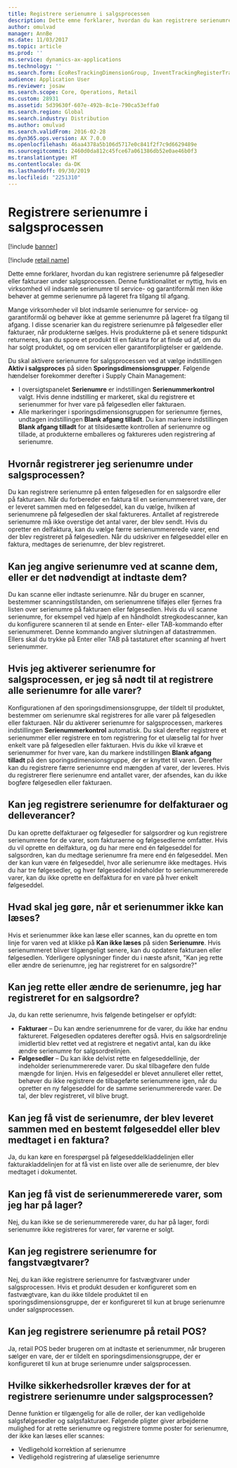 ```yaml
---
title: Registrere serienumre i salgsprocessen
description: Dette emne forklarer, hvordan du kan registrere serienumre på følgesedler eller fakturaer under salgsprocessen. Denne funktionalitet er nyttig, hvis en virksomhed vil indsamle serienumre til service- og garantiformål men ikke behøver at gemme serienumre på lageret fra tilgang til afgang.
author: omulvad
manager: AnnBe
ms.date: 11/03/2017
ms.topic: article
ms.prod: ''
ms.service: dynamics-ax-applications
ms.technology: ''
ms.search.form: EcoResTrackingDimensionGroup, InventTrackingRegisterTrans, SalesEditLines, SalesTable
audience: Application User
ms.reviewer: josaw
ms.search.scope: Core, Operations, Retail
ms.custom: 28931
ms.assetid: 5d39630f-607e-492b-8c1e-790ca53effa0
ms.search.region: Global
ms.search.industry: Distribution
ms.author: omulvad
ms.search.validFrom: 2016-02-28
ms.dyn365.ops.version: AX 7.0.0
ms.openlocfilehash: 46aa4378a5b106d5717e0c841f2f7c9d6629489e
ms.sourcegitcommit: 2460d0da812c45fce67a061386db52e0ae46b0f3
ms.translationtype: HT
ms.contentlocale: da-DK
ms.lasthandoff: 09/30/2019
ms.locfileid: "2251310"
---
```

# <a name="register-serial-numbers-in-the-sales-process"></a>Registrere serienumre i salgsprocessen

[!include [banner](../includes/banner.md)]

[!include [retail name](../includes/retail-name.md)]

Dette emne forklarer, hvordan du kan registrere serienumre på følgesedler eller fakturaer under salgsprocessen. Denne funktionalitet er nyttig, hvis en virksomhed vil indsamle serienumre til service- og garantiformål men ikke behøver at gemme serienumre på lageret fra tilgang til afgang.

Mange virksomheder vil blot indsamle serienumre for service- og garantiformål og behøver ikke at gemme serienumre på lageret fra tilgang til afgang. I disse scenarier kan du registrere serienumre på følgesedler eller fakturaer, når produkterne sælges. Hvis produkterne på et senere tidspunkt returneres, kan du spore et produkt til en faktura for at finde ud af, om du har solgt produktet, og om servicen eller garantiforpligtelser er gældende.

Du skal aktivere serienumre for salgsprocessen ved at vælge indstillingen **Aktiv i salgsproces** på siden **Sporingsdimensionsgrupper**. Følgende hændelser forekommer derefter i Supply Chain Management:
-   I oversigtspanelet **Serienumre** er indstillingen **Serienummerkontrol** valgt. Hvis denne indstilling er markeret, skal du registrere et serienummer for hver vare på følgesedlen eller fakturaen.
-   Alle markeringer i sporingsdimensionsgruppen for serienumre fjernes, undtagen indstillingen **Blank afgang tilladt**. Du kan markere indstillingen **Blank afgang tilladt** for at tilsidesætte kontrollen af serienumre og tillade, at produkterne emballeres og faktureres uden registrering af serienumre.

## <a name="when-do-i-register-serial-numbers-during-the-sales-process"></a>Hvornår registrerer jeg serienumre under salgsprocessen?
Du kan registrere serienumre på enten følgesedlen for en salgsordre eller på fakturaen. Når du forbereder en faktura til en serienummereret vare, der er leveret sammen med en følgeseddel, kan du vælge, hvilken af serienumrene på følgesedlen der skal faktureres. Antallet af registrerede serienumre må ikke overstige det antal varer, der blev sendt. Hvis du opretter en delfaktura, kan du vælge færre serienummererede varer, end der blev registreret på følgesedlen. Når du udskriver en følgeseddel eller en faktura, medtages de serienumre, der blev registreret.

## <a name="can-i-enter-serial-numbers-by-scanning-them-or-do-i-have-to-type-them"></a>Kan jeg angive serienumre ved at scanne dem, eller er det nødvendigt at indtaste dem?
Du kan scanne eller indtaste serienumre. Når du bruger en scanner, bestemmer scanningstilstanden, om serienumrene tilføjes eller fjernes fra listen over serienumre på fakturaen eller følgesedlen. Hvis du vil scanne serienumre, for eksempel ved hjælp af en håndholdt stregkodescanner, kan du konfigurere scanneren til at sende en Enter- eller TAB-kommando efter serienummeret. Denne kommando angiver slutningen af datastrømmen. Ellers skal du trykke på Enter eller TAB på tastaturet efter scanning af hvert serienummer.

## <a name="if-i-enable-serial-numbers-for-the-sales-process-do-i-have-to-register-all-serial-numbers-for-all-items"></a>Hvis jeg aktiverer serienumre for salgsprocessen, er jeg så nødt til at registrere alle serienumre for alle varer?
Konfigurationen af den sporingsdimensionsgruppe, der tildelt til produktet, bestemmer om serienumre skal registreres for alle varer på følgesedlen eller fakturaen. Når du aktiverer serienumre for salgsprocessen, markeres indstillingen **Serienummerkontrol** automatisk. Du skal derefter registrere et serienummer eller registrere en tom registrering for et ulæselig tal for hver enkelt vare på følgesedlen eller fakturaen. Hvis du ikke vil kræve et serienummer for hver vare, kan du markere indstillingen **Blank afgang tilladt** på den sporingsdimensionsgruppe, der er knyttet til varen. Derefter kan du registrere færre serienumre end mængden af varer, der leveres. Hvis du registrerer flere serienumre end antallet varer, der afsendes, kan du ikke bogføre følgesedlen eller fakturaen.

## <a name="can-i-register-serial-numbers-for-partial-invoices-and-partial-shipments"></a>Kan jeg registrere serienumre for delfakturaer og delleverancer?
Du kan oprette delfakturaer og følgesedler for salgsordrer og kun registrere serienumrene for de varer, som fakturaerne og følgesedlerne omfatter. Hvis du vil oprette en delfaktura, og du har mere end én følgeseddel for salgsordren, kan du medtage serienumre fra mere end én følgeseddel. Men der kan kun være én følgeseddel, hvor alle serienumre ikke medtages. Hvis du har tre følgesedler, og hver følgeseddel indeholder to serienummererede varer, kan du ikke oprette en delfaktura for en vare på hver enkelt følgeseddel.

## <a name="what-do-i-do-when-a-serial-number-isnt-readable"></a>Hvad skal jeg gøre, når et serienummer ikke kan læses?
Hvis et serienummer ikke kan læse eller scannes, kan du oprette en tom linje for varen ved at klikke på **Kan ikke læses** på siden **Serienumre**. Hvis serienummeret bliver tilgængeligt senere, kan du opdatere fakturaen eller følgesedlen. Yderligere oplysninger finder du i næste afsnit, "Kan jeg rette eller ændre de serienumre, jeg har registreret for en salgsordre?"

## <a name="can-i-correct-or-change-the-serial-numbers-that-i-have-registered-for-a-sales-order"></a>Kan jeg rette eller ændre de serienumre, jeg har registreret for en salgsordre?
Ja, du kan rette serienumre, hvis følgende betingelser er opfyldt:
-   **Fakturaer** – Du kan ændre serienumrene for de varer, du ikke har endnu faktureret. Følgesedlen opdateres derefter også. Hvis en salgsordrelinje imidlertid blev rettet ved at registrere et negativt antal, kan du ikke ændre serienumre for salgsordrelinjen.
-   **Følgesedler** – Du kan ikke delvist rette en følgeseddellinje, der indeholder serienummererede varer. Du skal tilbageføre den fulde mængde for linjen. Hvis en følgeseddel er blevet annulleret eller rettet, behøver du ikke registrere de tilbageførte serienumrene igen, når du opretter en ny følgeseddel for de samme serienummererede varer. De tal, der blev registreret, vil blive brugt.

## <a name="can-i-view-the-serial-numbers-that-were-shipped-together-with-a-specific-packing-slip-or-that-were-included-on-an-invoice"></a>Kan jeg få vist de serienumre, der blev leveret sammen med en bestemt følgeseddel eller blev medtaget i en faktura?
Ja, du kan køre en forespørgsel på følgeseddelkladdelinjen eller fakturakladdelinjen for at få vist en liste over alle de serienumre, der blev medtaget i dokumentet.

## <a name="can-i-view-the-serialized-items-that-i-have-on-hand"></a>Kan jeg få vist de serienummererede varer, som jeg har på lager?
Nej, du kan ikke se de serienummererede varer, du har på lager, fordi serienumre ikke registreres for varer, før varerne er solgt.

## <a name="can-i-register-serial-numbers-for-catchweight-items"></a>Kan jeg registrere serienumre for fangstvægtvarer?
Nej, du kan ikke registrere serienumre for fastvægtvarer under salgsprocessen. Hvis et produkt desuden er konfigureret som en fastvægtvare, kan du ikke tildele produktet til en sporingsdimensionsgruppe, der er konfigureret til kun at bruge serienumre under salgsprocessen.

## <a name="can-i-register-serial-numbers-at-the-retail-pos"></a>Kan jeg registrere serienumre på retail POS?

Ja, retail POS beder brugeren om at indtaste et serienummer, når brugeren sælger en vare, der er tildelt en sporingsdimensionsgruppe, der er konfigureret til kun at bruge serienumre under salgsprocessen.

## <a name="what-security-roles-are-required-in-order-to-register-serial-numbers-during-the-sales-process"></a>Hvilke sikkerhedsroller kræves der for at registrere serienumre under salgsprocessen?
Denne funktion er tilgængelig for alle de roller, der kan vedligeholde salgsfølgesedler og salgsfakturaer. Følgende pligter giver arbejderne mulighed for at rette serienumre og registrere tomme poster for serienumre, der ikke kan læses eller scannes:
-   Vedligehold korrektion af serienumre
-   Vedligehold registrering af ulæselige serienumre





